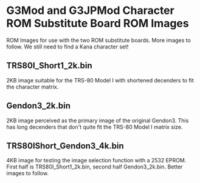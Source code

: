 # G3Mod and G3JPMod Character ROM Substitute Board ROM Images

ROM Images for use with the two ROM substitute boards. More images to follow. We still need to find a Kana character set!

## TRS80I_Short1_2k.bin

2KB image suitable for the TRS-80 Model I with shortened decenders to fit the character matrix.

## Gendon3_2k.bin

2KB image perceived as the primary image of the original Gendon3. This has long decenders that don't quite fit the TRS-80 Model I matrix size.

## TRS80IShort_Gendon3_4k.bin

4KB image for testing the image selection function with a 2532 EPROM. First half is TRS80I_Short1_2k.bin, second half Gendon3_2k.bin. Better images to follow.